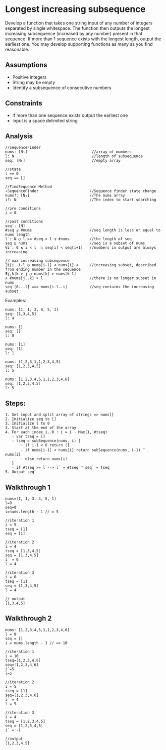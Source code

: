# Longest increasing subsequence

Develop a function that takes one string input of any number of integers separated by single whitespace. The function then outputs the longest increasing subsequence (increased by any number) present in that sequence. If more than 1 sequence exists with the longest length, output the earliest one. You may develop supporting functions as many as you find reasonable.

## Assumptions

- Positive integers
- String may be empty
- Identify a subsequence of consecutive numbers

## Constraints

- If more than one sequence exists output the earliest one
- Input is a space delimited string

## Analysis

```pseudocode
//SequenceFinder
nums: [N₁]                             //array of numbers
l: N                                   //length of subsequence
seq: [N₁]                              //empty array

//state
l == 0
seq == []

//FindSequence Method
▵SequenceFinder                       //Sequence finder state change
nums?: [N₁]                           //The nums array
i?: N                                 //The index to start searching

//pre conditions
i = 0

//post conditions
seq`: [N]
#seq ≤ #nums                          //seq length is less or equal to nums length
l`: N ◯ l == #seq ∧ l ≤ #nums         //the length of seq
seq ⊆ nums                            //seq is a subset of nums
∀i : 0 ≤ i < l  ◯ seq[i] < seq[i+1]   //numbers in output are always increasing

// max increasing subsequence
∃i|i..i-l ◯ nums[i-1] < nums[i] ∧     //increasing subset, described from ending number in the sequence
∄j,k|k > j ◯ nums[k] > nums[k-1]
∧ #nums[j..k] > l                     //there is no longer subset in nums
seq`[0...l] === nums[i-l..i]          //seq contains the increasing subset
```

Examples:

```pseudocode
nums: [1, 1, 3, 4, 5, 1]
seq: [1,3,4,5]
l: 4

nums: []
seq: []
l: 0

nums: [1]
seq: [1]
l: 1

nums: [1,2,3,1,1,2,3,4,5]
seq: [1,2,3,4,5]
l: 5

nums: [1,2,3,4,5,1,1,2,3,4,6]
seq: [1,2,3,4,5]
l: 5
```

## Steps:

```pseudocode
1. Get input and split array of strings => nums[]
2. Initialize seq to []
3. Initialize l to 0
3. Start at the end of the array
4. For each index i..0 : i = i - Max(1, #tseq)
   - var tseq = []
   - tseq = subSequence(nums, i) {
       - if i-1 < 0 return []
       - if nums[i-1] < nums[i] return subSequence(nums, i-1) ⁀ nums[i]
       - else return nums[i]
   }
   - if #tseq >= l --> l` = #tseq ^ seq` = tseq
5. Output seq`
```

## Walkthrough 1

```pseudocode
nums=[1, 1, 3, 4, 5, 1]
l=0
seq=0
i=nums.length - 1 // = 5

//iteration 1
i = 5
tseq = [1]
seq = [1]

//iteration 2
i = 4
tseq = [1,3,4,5]
seq = [1,3,4,5]
i` = 0
l = 4

//iteration 3
i = 0
tseq = [1]
seq = [1,3,4,5]
l = 4

// output
[1,3,4,5]
```

## Walkthrough 2

```pseudocode
nums: [1,2,3,4,5,1,1,2,3,4,6]
l = 0
seq = []
i = nums.length - 1 // => 10

//iteration 1
i = 10
tseq=[1,2,3,4,6]
seq=[1,2,3,4,6]
i`=5
l=5

//iteration 2
i = 5
tseq = [1]
seq=[1,2,3,4,6]
i` = 4
l = 5

//iteration 3
i = 4
tseq = [1,2,3,4,5]
seq = [1,2,3,4,5]
i` = -1

//output
[1,2,3,4,5]
```
